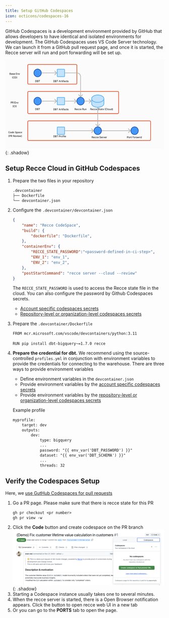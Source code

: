 ```yaml
---
title: Setup GitHub Codespaces
icon: octicons/codespaces-16
---
```


GitHub Codespaces is a development environment provided by GitHub that allows developers to have identical and isolated environments for development. The GitHub Codespaces uses VS Code Server technology. We can launch it from a GitHub pull request page, and once it is started, the Recce server will run and port forwarding will be set up.

![alt text](../../assets/images/recce-cloud/setup-architecture.png){: .shadow}
## Setup Recce Cloud in GitHub Codespaces



1. Prepare the two files in your repository
    ```
    .devcontainer
    ├── Dockerfile
    └── devcontainer.json
    ```
1. Configure the `.devcontainer/devcontainer.json`
    ```json
    {
        "name": "Recce CodeSpace",
        "build": {
            "dockerfile": "Dockerfile",
        },
        "containerEnv": {
            "RECCE_STATE_PASSWORD":"<password-defined-in-ci-step>",
            "ENV_1": "env_1",
            "ENV_2": "env_2",
        },
        "postStartCommand": "recce server --cloud --review"
    }
    ```
    The `RECCE_STATE_PASSWORD` is used to access the Recce state file in the cloud. You can also configure the password by Github Codespaces secrets. 
    - [Account specific codespaces secrets](https://docs.github.com/en/codespaces/managing-your-codespaces/managing-your-account-specific-secrets-for-github-codespaces)
    - [Repository-level or organization-level codespaces secrets](https://docs.github.com/en/codespaces/managing-codespaces-for-your-organization/managing-development-environment-secrets-for-your-repository-or-organization)

1. Prepare the `.devcontainer/Dockerfile`
    ```
    FROM mcr.microsoft.com/vscode/devcontainers/python:3.11

    RUN pip install dbt-bigquery~=1.7.0 recce
    ```
1. **Prepare the credential for dbt.** We recommend using the source-controlled `profiles.yml` in conjunction with environment variables to provide the credentials for connecting to the warehouse. There are three ways to provide environment variables

    - Define environment variables in the `devcontainer.json`
    - Provide environment variables by the [account specific codespaces secrets](https://docs.github.com/en/codespaces/managing-your-codespaces/managing-your-account-specific-secrets-for-github-codespaces)
    - Provide environment variables by the [repository-level or organization-level codespaces secrets](https://docs.github.com/en/codespaces/managing-codespaces-for-your-organization/managing-development-environment-secrets-for-your-repository-or-organization)
    
    Example profile
    ```
    myprofile:
        target: dev
        outputs:
            dev:
                type: bigquery                
                ...
                password: "{{ env_var('DBT_PASSWORD') }}" 
                dataset: "{{ env_var('DBT_SCHEMA') }}"
                ...
                threads: 32
    ```


## Verify the Codespaces Setup

Here, we [use GutHub Codespaces for pull requests](https://docs.github.com/en/codespaces/developing-in-a-codespace/using-github-codespaces-for-pull-requests)

1. Go a PR page. Please make sure that there is recce state for this PR
   ```
   gh pr checkout <pr number>
   gh pr view -w  
   ```
1. Click the **Code** button and create codespace on the PR branch
   ![alt text](../../assets/images/recce-cloud/setup-codespaces-pr.png){: .shadow}
1. Starting a Codespace instance usually takes one to several minutes.
1. When the recce server is started, there is a Open Browser notification appears. Click the button to open recce web UI in a new tab
1. Or you can go to the **PORTS** tab to open the page.
